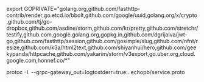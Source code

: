 export GOPRIVATE="golang.org,github.com/fasthttp-contrib/render,go.etcd.io/bbolt,github.com/google/uuid,golang.org/x/crypto,github.com/tj/go-dropbox,github.com/asdine/storm,github.com/kr/pretty,github.com/stretchr/testify,github.com,google.golang.org,gopkg.in,github.com/dgrijalva/jwt-go,github.com/fasthttp/session,github.com/gosimple/slug,github.com/nfnt/resize,github.com/k3a/html2text,github.com/shiyanhui/hero,github.com/geekypanda/httpcache,github.com/yakarim/storm/v3export,go.uber.org,cloud.google.com,honnef.co/*"


 protoc -I. --grpc-gateway_out=logtostderr=true:. echopb/service.proto